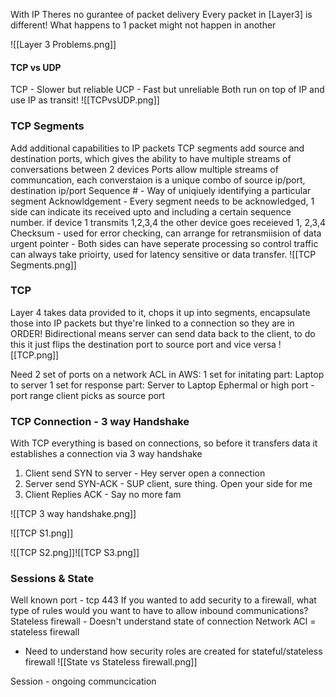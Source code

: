 With IP Theres no gurantee of packet delivery
Every packet in [Layer3] is different! What happens to 1 packet might not happen in another

![[Layer 3 Problems.png]]


#### TCP vs UDP
TCP - Slower but reliable
UCP  - Fast but unreliable
Both run on top of IP and use IP as transit!
![[TCPvsUDP.png]]

### TCP Segments
Add additional capabilities to IP packets
TCP segments add source and destination ports, which gives the ability to have multiple streams of conversations between 2 devices
Ports allow multiple streams of communcation, each converstaion is a unique combo of source ip/port, destination ip/port
Sequence # - Way of uniqiuely identifying a particular segment 
Acknowldgement - Every segment needs to be acknowledged, 1 side can indicate its received upto and including a certain sequence number. if device 1 transmits 1,2,3,4 the other device goes receieved 1, 2,3,4
Checksum - used for error checking, can arrange for retransmiision of data
urgent pointer - Both sides can have seperate processing so control traffic can always take prioirty, used for latency sensitive or data transfer.
![[TCP Segments.png]]

### TCP
Layer 4 takes data provided to it, chops it up into segments, encapsulate those into IP packets but thye're linked to a connection so they are in ORDER!
Bidirectional means server can send data back to the client, to do this it just flips the destination port to source port and vice versa
![[TCP.png]]

Need 2 set of ports on a network ACL in AWS:
1 set for initating part: Laptop to server
1 set for response part: Server to Laptop
Ephermal or high port - port range client picks as source port

### TCP Connection - 3 way Handshake
With TCP everything is based on connections, so before it transfers data it establishes a connection via 3 way handshake
1. Client send SYN to server - Hey server open a connection
2. Server send SYN-ACK - SUP client, sure thing. Open your side for me
3. Client Replies ACK - Say no more fam

![[TCP 3 way handshake.png]]


![[TCP S1.png]]

![[TCP S2.png]]![[TCP S3.png]]


### Sessions & State
Well known port - tcp 443
If you wanted to add security to a firewall, what type of rules would you want to have to allow inbound communications? 
Stateless firewall - Doesn't understand state of connection
Network ACl = stateless firewall
* Need to understand how security roles are created for stateful/stateless firewall
![[State vs Stateless firewall.png]]

Session - ongoing communcication 